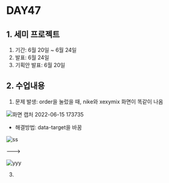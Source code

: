 # DAY47

## 1. 세미 프로젝트
1. 기간: 6월 20일 ~ 6월 24일
2. 발표: 6월 24일
3. 기획안 발표: 6월 20일

## 2. 수업내용
1. 문제 발생: order을 눌렀을 때, nike와 xexymix 화면이 똑같이 나옴

![화면 캡처 2022-06-15 173735](https://user-images.githubusercontent.com/103159709/173782830-d6cd1335-5df0-4e3c-9be9-b315dbd8f403.png)

  * 해결방법: data-target을 바꿈


![ss](https://user-images.githubusercontent.com/103159709/173784814-a7ec027b-6076-42e0-8472-97e2c95ec12e.png)

--->

![yyy](https://user-images.githubusercontent.com/103159709/173784840-aeeaadf0-417c-4261-8572-7ec976ed4b10.png)

3. 
